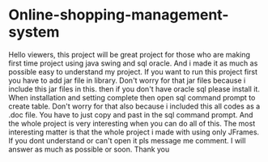 # Online-shopping-management-system
Hello viewers, this project will be great project for those who are making first time project using java swing and sql oracle. And i made it as much as possible easy to understand my project. If you want to run this project first you have to add jar file in library. Don't worry for that jar files because i include this jar files in this. then if you don't have oracle sql please install it. When installation and setting complete then open sql command prompt to create table. Don't worry for that also because i included this all codes as a .doc file. You have to just copy and past in the sql command prompt. And the whole project is very interesting when you can do all of this. The most interesting matter is that the whole project i made with using only JFrames. If you dont understand or can't open it pls message me comment. I will answer as much as possible or soon. Thank you
